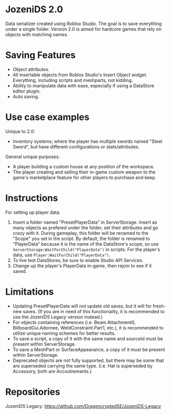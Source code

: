 # JozeniDS 2.0
Data serializer created using Roblox Studio. The goal is to save everything under a single folder. Version 2.0 is aimed for hardcore games that rely on objects with matching names.

# Saving Features
- Object attributes.
- All insertable objects from Roblox Studio's Insert Object widget. Everything, including scripts and meshparts, not kidding.
- Ability to manipulate data with ease, especially if using a DataStore editor plugin.
- Auto saving.

# Use case examples
Unique to 2.0:
- Inventory systems; where the player has multiple swords named "Steel Sword", but have different configurations or stats/attributes.

General unique purposes:
- A player building a custom house at any position of the workspace. 
- The player creating and selling their in-game custom weapon to the game's marketplace feature for other players to purchase and keep.

# Instructions
For setting up player data.

1. Insert a folder named "PresetPlayerData" in ServerStorage. Insert as many objects as prefered under the folder, set their attributes and go crazy with it. During gameplay, this folder will be renamed to the "Scope" you set in the script. By default, the folder is renamed to "PlayerData" because it is the name of the DataStore's scope, so use `ServerStorage:WaitForChild("PlayerData")` in scripts. For the player's data, use `Player:WaitForChild("PlayerData")`.
2. To live test DataStores, be sure to enable Studio API Services.
3. Change up the player's PlayerData in-game, then rejoin to see if it saved.

# Limitations
- Updating PresetPlayerData will not update old saves, but it will for fresh-new saves. (If you are in need of this functionality, it is recommended to use the JozeniDS Legacy version instead.)
- For objects containing references (i.e. Beam.Attachment0, BillboardGui.Adornee, WeldConstraint.Part1, etc.), it is recommended to utilize unique naming schemes for better results.
- To save a script, a copy of it with the same name and sourceId must be present within ServerStorage.
- To save a MeshPart or SurfaceAppearance, a copy of it must be present within ServerStorage.
- Deprecated objects are not fully supported, but there may be some that are superseded carrying the same type. (i.e. Hat is superseded by Accessory, both are Accoutrements.)

# Repositories
JozeniDS Legacy: https://github.com/DragencryptedSE/JozeniDS-Legacy
